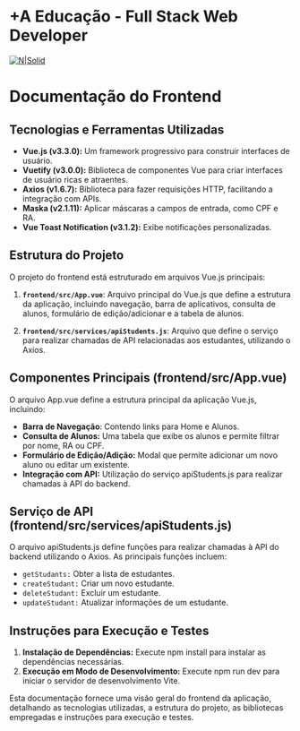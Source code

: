 +A Educação - Full Stack Web Developer
===================

[![N|Solid](https://maisaedu.com.br/hubfs/site-grupo-a/logo-mais-a-educacao.svg)](https://maisaedu.com.br/) 

# Documentação do Frontend

## Tecnologias e Ferramentas Utilizadas
- **Vue.js (v3.3.0):** Um framework progressivo para construir interfaces de usuário.
- **Vuetify (v3.0.0):** Biblioteca de componentes Vue para criar interfaces de usuário ricas e atraentes.
- **Axios (v1.6.7):** Biblioteca para fazer requisições HTTP, facilitando a integração com APIs.
- **Maska (v2.1.11):** Aplicar máscaras a campos de entrada, como CPF e RA.
- **Vue Toast Notification (v3.1.2):** Exibe notificações personalizadas.

## Estrutura do Projeto

O projeto do frontend está estruturado em arquivos Vue.js principais:

1. **`frontend/src/App.vue`**: Arquivo principal do Vue.js que define a estrutura da aplicação, incluindo navegação, barra de aplicativos, consulta de alunos, formulário de edição/adicionar e a tabela de alunos.

2. **`frontend/src/services/apiStudents.js`**: Arquivo que define o serviço para realizar chamadas de API relacionadas aos estudantes, utilizando o Axios.

## Componentes Principais (frontend/src/App.vue)

O arquivo App.vue define a estrutura principal da aplicação Vue.js, incluindo:

- **Barra de Navegação**: Contendo links para Home e Alunos.
- **Consulta de Alunos:** Uma tabela que exibe os alunos e permite filtrar por nome, RA ou CPF.
- **Formulário de Edição/Adição:** Modal que permite adicionar um novo aluno ou editar um existente.
- **Integração com API:** Utilização do serviço apiStudents.js para realizar chamadas à API do backend.

## Serviço de API (frontend/src/services/apiStudents.js)

O arquivo apiStudents.js define funções para realizar chamadas à API do backend utilizando o Axios. As principais funções incluem:

- ``getStudants:`` Obter a lista de estudantes.
- ``createStudant:`` Criar um novo estudante.
- ``deleteStudant:`` Excluir um estudante.
- ``updateStudant:`` Atualizar informações de um estudante.


## Instruções para Execução e Testes

1. **Instalação de Dependências:** Execute npm install para instalar as dependências necessárias.
2. **Execução em Modo de Desenvolvimento:** Execute npm run dev para iniciar o servidor de desenvolvimento Vite.



Esta documentação fornece uma visão geral do frontend da aplicação, detalhando as tecnologias utilizadas, a estrutura do projeto, as bibliotecas empregadas e instruções para execução e testes.
